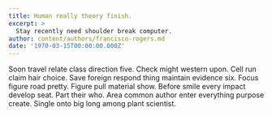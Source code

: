 ```yaml
---
title: Human really theory finish.
excerpt: >
  Stay recently need shoulder break computer.
author: content/authors/francisco-rogers.md
date: '1970-03-15T00:00:00.000Z'
---
```

Soon travel relate class direction five. Check might western upon. Cell run claim hair choice. Save foreign respond thing maintain evidence six. Focus figure road pretty. Figure pull material show. Before smile every impact develop seat. Part their who. Area common author enter everything purpose create. Single onto big long among plant scientist.